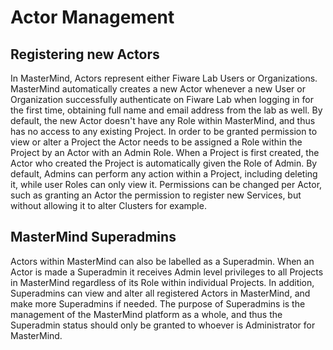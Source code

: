 # Actor Management

## Registering new Actors

In MasterMind, Actors represent either Fiware Lab Users or Organizations.
MasterMind automatically creates a new Actor whenever a new User or Organization
successfully authenticate on Fiware Lab when logging in for the first time,
obtaining full name and email address from the lab as well. By default, the new
Actor doesn't have any Role within MasterMind, and thus has no access to any
existing Project. In order to be granted permission to view or alter a Project
the Actor needs to be assigned a Role within the Project by an Actor with an
Admin Role. When a Project is first created, the Actor who created the Project
is automatically given the Role of Admin. By default, Admins can perform any
action within a Project, including deleting it, while user Roles can only view
it. Permissions can be changed per Actor, such as granting an Actor the
permission to register new Services, but without allowing it to alter Clusters
for example. 

## MasterMind Superadmins

Actors within MasterMind can also be labelled as a Superadmin. When an Actor is
made a Superadmin it receives Admin level privileges to all Projects in
MasterMind regardless of its Role within individual Projects. In addition,
Superadmins can view and alter all registered Actors in MasterMind, and make
more Superadmins if needed. The purpose of Superadmins is the management of
the MasterMind platform as a whole, and thus the Superadmin status should only
be granted to whoever is Administrator for MasterMind.
